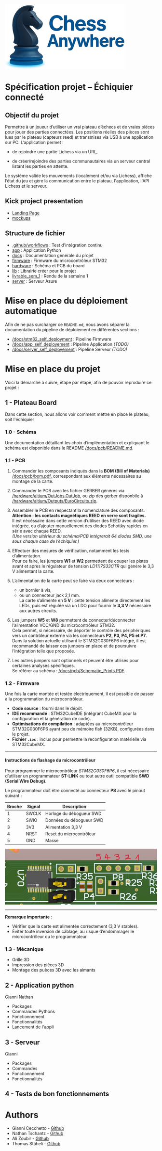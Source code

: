 ![Logo](docs/img/Logo_small.png)

# Spécification projet – Échiquier connecté

## Objectif du projet

Permettre à un joueur d’utiliser un vrai plateau d’échecs et de vraies pièces pour jouer des parties connectées.
Les positions réelles des pièces sont lues par le plateau (capteurs reed) et transmises via USB à une application sur PC.
L’application permet :

- de rejoindre une partie Lichess via un URL,

- de créer/rejoindre des parties communautaires via un serveur central listant les parties en attente.

Le système valide les mouvements (localement et/ou via Lichess), affiche l’état du jeu et gère la communication entre le plateau, l'application, l'API Lichess et le serveur.

## Kick project presentation

- [Landing Page](docs/mockups_app_and_landing_page)
- [mockups](docs/mockups_app_and_landing_page)

## Structure de fichier

- [.github/workflows](.github/workflows) : Test d'intégration continu
- [app](app) : Application Python
- [docs](docs) : Documentation générale du projet
- [firmware](firmware) : Firmware du microcontrôleur STM32
- [hardware](hardware) : Schéma et PCB du board
- [lib](lib) : Librairie créer pour le projet
- [livrable_sem_1](livrable_sem_1) : Rendu de la semaine 1
- [server](server) : Serveur Azure

# Mise en place du déploiement automatique

Afin de ne pas surcharger ce `README.md`, nous avons séparer la documentation du pipeline de déploiement en différentes sections :

- [/docs/stm32_self_deployment](/docs/stm32_self_deployment) : Pipeline Firmware
- [/docs/app_self_deployement](/docs/app_self_deployement) : Pipeline Application *(TODO)*
- [/docs/server_self_deployement](/docs/server_self_deployement) : Pipeline Serveur *(TODO)*

# Mise en place du projet 

Voici la démarche à suivre, étape par étape, afin de pouvoir reproduire ce projet :

## 1 - Plateau Board

Dans cette section, nous allons voir comment mettre en place le plateau, soit l'échiquier

### 1.0 - Schéma

Une documentation détaillant les choix d’implémentation et expliquant le schéma est disponible dans le README [/docs/pcb/README.md](/docs/pcb/README.md).


### 1.1 - PCB

1. Commander les composants indiqués dans la **BOM (Bill of Materials)** [/docs/pcb/bom.pdf](/docs/pcb/BOM.PDF), correspondant aux éléments nécessaires au montage de la carte.

2. Commander le PCB avec les fichier GERBER générés via [/hardware/altium/OutJobs.OutJob](/hardware/altium/OutJobs.OutJob), ou zip des gerber disponbile à [/hardware/altium/Outputs/EuroCircuits.zip](/hardware/altium/Outputs/EuroCircuits.zip).

2. Assembler le PCB en respectant la nomenclature des composants. **Attention : les contacts magnétiques REED en verre sont fragiles.**  
   Il est nécéssaire dans cette version d’utiliser des REED avec diode intégrée, ou d’ajouter manuellement des diodes Schottky rapides en série avec chaque REED.  
   *(Une version ultérieur du schéma/PCB intégrerait 64 diodes SMD, une sous chaque case de l’échiquier.)*

3. Effectuer des mesures de vérification, notamment les tests d’alimentation.  
   Pour ce faire, les jumpers **W1** et **W2** permettent de couper les pistes avant et après le régulateur de tension *LD1117S33CTR* qui génère le 3,3 V alimentant la carte.

4. L’alimentation de la carte peut se faire via deux connecteurs :  
   - un bornier à vis,  
   - ou un connecteur jack 2,1 mm.  
   La carte s’alimente en **5 V** : cette tension alimente directement les LEDs, puis est régulée via un LDO pour fournir le **3,3 V** nécessaire aux autres circuits.

5. Les jumpers **W5** et **W8** permettent de connecter/déconnecter l’alimentation VCC/GND du microcontrôleur STM32.  
   Cela permet, si nécessaire, de déporter le contrôle des périphériques vers un contrôleur externe via les connecteurs **P2, P3, P4, P5 et P7**.  
   Dans la solution actuelle utilisant le STM32G030F6P6 intégré, il est recommandé de laisser ces jumpers en place et de poursuivre l’intégration telle que proposée.

6. Les autres jumpers sont optionnels et peuvent être utilisés pour certaines analyses spécifiques.  
   Se référer au schéma : [/docs/pcb/Schematic_Prints.PDF](/docs/pcb/Schematic_Prints.PDF).


### 1.2 - Firmware

Une fois la carte montée et testée électriquement, il est possible de passer à la programmation du microcontrôleur.

- **Code source** : fourni dans le dépôt.  
- **IDE recommandé** : STM32CubeIDE (intégrant CubeMX pour la configuration et la génération de code).  
- **Optimisations de compilation** : adaptées au microcontrôleur STM32G030F6P6 ayant peu de mémoire flah (32KB), configurées dans le projet.  
- **Fichier `.ioc`** : inclus pour permettre la reconfiguration matérielle via STM32CubeMX.

---

#### Instructions de flashage du microcontrôleur

Pour programmer le microcontrôleur *STM32G030F6P6*, il est nécessaire d’utiliser un programmateur **ST-LINK** ou tout autre outil compatible **SWD (Serial Wire Debug)**.  

Le programmateur doit être connecté au connecteur **P8** avec le pinout suivant :

| Broche | Signal | Description                  |
|--------|---------|------------------------------|
| 1      | SWCLK   | Horloge du débogueur SWD     |
| 2      | SWIO    | Données du débogueur SWD     |
| 3      | 3V3     | Alimentation 3,3 V           |
| 4      | NRST    | Reset du microcontrôleur     |
| 5      | GND     | Masse                        |

![Schéma de connexion du programmateur](docs/img/pinning_programmer.jpg)

---

**Remarque importante** :  
- Vérifier que la carte est alimentée correctement (3,3 V stables).  
- Éviter toute inversion de câblage, au risque d’endommager le microcontrôleur ou le programmateur.  


### 1.3 - Mécanique

- Grille 3D
- Impression des pièces 3D
- Montage des puèces 3D avec les aimants

## 2 - Application python

Gianni Nathan

- Packages
- Commandes Pythons
- Fonctionnement
- Fonctionnalités
- Lancement de l'appli

## 3 - Serveur

Gianni

- Packages
- Commandes
- Fonctionnement
- Fonctionnalités

## 4 - Tests de bon fonctionnements



# Authors

- Gianni Cecchetto - [Github](https://github.com/GianniCecchetto)
- Nathan Tschantz - [Github](https://github.com/TschantzN)
- Ali Zoubir - [Github](https://github.com/Ali-Z0)
- Thomas Stäheli - [Github](https://github.com/thomasstaheli)
